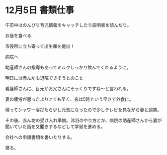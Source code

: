 # 12月5日 書類仕事

午前中はのんびり育児情報をキャッチしたり説明書を読んだり。

お昼を食べる

市役所に立ち寄って出生届を提出！

病院へ

助産師さんの指導もあってミルクしっかり飲んでくれるように。

明日には赤ん坊も退院できそうとのこと

看護師さんに、目元がお父さんにそっくりですね〜と言われる。

妻の疲労が思ったよりとても早く、夜は5時という早さで外食に。

帰ってシャワー浴びたら少し元気になったので少しテレビを見ながら妻と談笑。

その後、赤ん坊の受け入れ準備。沐浴のやり方とか、病院の助産師さんから妻が聞いていた話を又聞きするなどして学習を進める。

会社への申請書類を書いたりする。

寝る。
